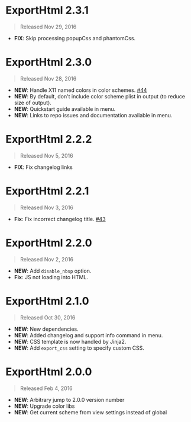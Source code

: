 # ExportHtml 2.3.1
> Released Nov 29, 2016

- **FIX**: Skip processing popupCss and phantomCss.

# ExportHtml 2.3.0
> Released Nov 28, 2016

- **NEW**: Handle X11 named colors in color schemes. [#44](https://github.com/facelessuser/ExportHtml/issues/44)
- **NEW**: By default, don't include color scheme plist in output (to reduce size of output).
- **NEW**: Quickstart guide available in menu.
- **NEW**: Links to repo issues and documentation available in menu.

# ExportHtml 2.2.2
> Released Nov 5, 2016

- **FIX**: Fix changelog links

# ExportHtml 2.2.1
> Released Nov 3, 2016

- **Fix**: Fix incorrect changelog title. [#43](https://github.com/facelessuser/ExportHtml/pull/43)

# ExportHtml 2.2.0
> Released Nov 2, 2016

- **NEW**: Add `disable_nbsp` option.
- **Fix**: JS not loading into HTML.

# ExportHtml 2.1.0
> Released Oct 30, 2016

- **NEW**: New dependencies.
- **NEW**: Added changelog and support info command in menu.
- **NEW**: CSS template is now handled by Jinja2.
- **NEW**: Add `export_css` setting to specify custom CSS.

# ExportHtml 2.0.0
> Released Feb 4, 2016

- **NEW**: Arbitrary jump to 2.0.0 version number
- **NEW**: Upgrade color libs
- **NEW**: Get current scheme from view settings instead of global
